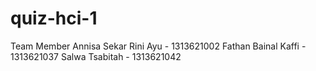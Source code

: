 # quiz-hci-1
Team Member
Annisa Sekar Rini Ayu - 1313621002
Fathan Bainal Kaffi - 1313621037
Salwa Tsabitah - 1313621042
